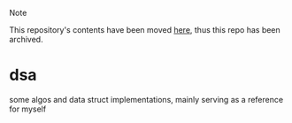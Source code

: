 > [!NOTE]
> This repository's contents have been moved [here](https://github.com/pes18fan/simple-programs), thus this repo has been archived.

# dsa

some algos and data struct implementations, mainly serving as a reference for
myself

